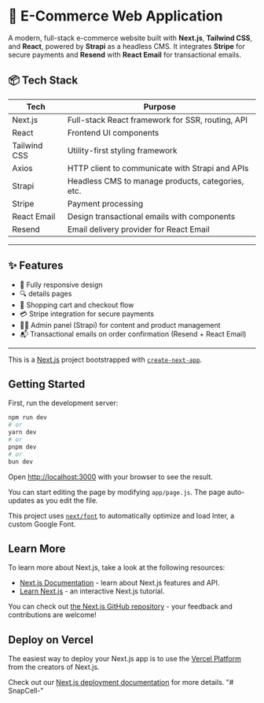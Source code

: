 
# 🛒 E-Commerce Web Application

A modern, full-stack e-commerce website built with **Next.js**, **Tailwind CSS**, and **React**, powered by **Strapi** as a headless CMS. It integrates **Stripe** for secure payments and **Resend** with **React Email** for transactional emails.

## 📦 Tech Stack

| Tech          | Purpose                                              |
|---------------|------------------------------------------------------|
| Next.js       | Full-stack React framework for SSR, routing, API    |
| React         | Frontend UI components                              |
| Tailwind CSS  | Utility-first styling framework                     |
| Axios         | HTTP client to communicate with Strapi and APIs     |
| Strapi        | Headless CMS to manage products, categories, etc.   |
| Stripe        | Payment processing                                  |
| React Email   | Design transactional emails with components         |
| Resend        | Email delivery provider for React Email             |

---

## ✨ Features

- 🚀 Fully responsive design
- 🔍 details pages
- 🛒 Shopping cart and checkout flow
- 💳 Stripe integration for secure payments
- 🧑‍💼 Admin panel (Strapi) for content and product management
- 📬 Transactional emails on order confirmation (Resend + React Email)


---

This is a [Next.js](https://nextjs.org/) project bootstrapped with [`create-next-app`](https://github.com/vercel/next.js/tree/canary/packages/create-next-app).

## Getting Started

First, run the development server:

```bash
npm run dev
# or
yarn dev
# or
pnpm dev
# or
bun dev
```

Open [http://localhost:3000](http://localhost:3000) with your browser to see the result.

You can start editing the page by modifying `app/page.js`. The page auto-updates as you edit the file.

This project uses [`next/font`](https://nextjs.org/docs/basic-features/font-optimization) to automatically optimize and load Inter, a custom Google Font.

## Learn More

To learn more about Next.js, take a look at the following resources:

- [Next.js Documentation](https://nextjs.org/docs) - learn about Next.js features and API.
- [Learn Next.js](https://nextjs.org/learn) - an interactive Next.js tutorial.

You can check out [the Next.js GitHub repository](https://github.com/vercel/next.js/) - your feedback and contributions are welcome!

## Deploy on Vercel

The easiest way to deploy your Next.js app is to use the [Vercel Platform](https://vercel.com/new?utm_medium=default-template&filter=next.js&utm_source=create-next-app&utm_campaign=create-next-app-readme) from the creators of Next.js.

Check out our [Next.js deployment documentation](https://nextjs.org/docs/deployment) for more details.
"# SnapCell-" 
